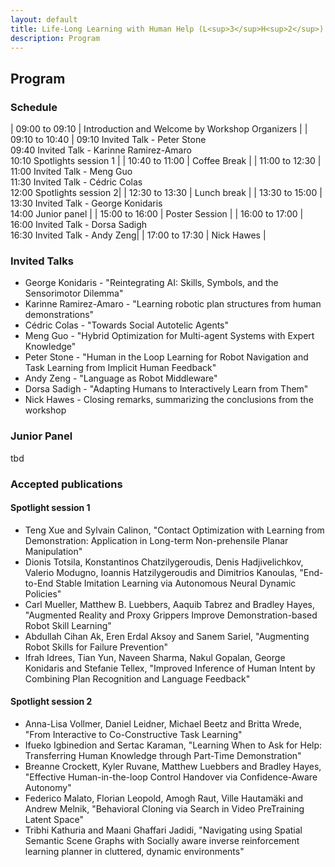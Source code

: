 ```yaml
---
layout: default
title: Life-Long Learning with Human Help (L<sup>3</sup>H<sup>2</sup>)
description: Program
---
```


## Program

### Schedule

| 09:00 to 09:10 | Introduction and Welcome by Workshop Organizers                                  | 
| 09:10 to 10:40 | 09:10 Invited Talk - Peter Stone  <br> 09:40 Invited Talk - Karinne Ramirez-Amaro  <br> 10:10 Spotlights session 1 |
| 10:40 to 11:00 | Coffee Break                                                                                 |
| 11:00 to 12:30 | 11:00 Invited Talk - Meng Guo <br>  11:30 Invited Talk - Cédric Colas <br> 12:00 Spotlights session 2|
| 12:30 to 13:30 | Lunch break |
| 13:30 to 15:00 | 13:30 Invited Talk - George Konidaris <br> 14:00 Junior panel  |
| 15:00 to 16:00 | Poster Session                                     |
| 16:00 to 17:00 | 16:00 Invited Talk - Dorsa Sadigh  <br> 16:30 Invited Talk - Andy Zeng|
| 17:00 to 17:30 | Nick Hawes                                      |



### Invited Talks


- George Konidaris - "Reintegrating AI: Skills, Symbols, and the Sensorimotor Dilemma"
- Karinne Ramirez-Amaro - "Learning robotic plan structures from human demonstrations"
- Cédric Colas - "Towards Social Autotelic Agents"
- Meng Guo - "Hybrid Optimization for Multi-agent Systems with Expert Knowledge"
- Peter Stone - "Human in the Loop Learning for Robot Navigation and Task Learning from Implicit Human Feedback"
- Andy Zeng - "Language as Robot Middleware"
- Dorsa Sadigh - "Adapting Humans to Interactively Learn from Them"
- Nick Hawes - Closing remarks, summarizing the conclusions from the workshop


### Junior Panel

tbd




### Accepted publications

#### Spotlight session 1

- Teng Xue and Sylvain Calinon, "Contact Optimization with Learning from Demonstration: Application in Long-term Non-prehensile Planar Manipulation"
- Dionis Totsila, Konstantinos Chatzilygeroudis, Denis Hadjivelichkov, Valerio Modugno, Ioannis Hatzilygeroudis and Dimitrios Kanoulas, "End-to-End Stable Imitation Learning via Autonomous Neural Dynamic Policies"
- Carl Mueller, Matthew B. Luebbers, Aaquib Tabrez and Bradley Hayes, "Augmented Reality and Proxy Grippers Improve Demonstration-based Robot Skill Learning"
- Abdullah Cihan Ak, Eren Erdal Aksoy and Sanem Sariel, "Augmenting Robot Skills for Failure Prevention"
- Ifrah Idrees, Tian Yun, Naveen Sharma, Nakul Gopalan, George Konidaris and Stefanie Tellex, "Improved Inference of Human Intent by Combining Plan Recognition and Language Feedback"

#### Spotlight session 2

- Anna-Lisa Vollmer, Daniel Leidner, Michael Beetz and Britta Wrede, "From Interactive to Co-Constructive Task Learning"
- Ifueko Igbinedion and Sertac Karaman, "Learning When to Ask for Help: Transferring Human Knowledge through Part-Time Demonstration"
- Breanne Crockett, Kyler Ruvane, Matthew Luebbers and Bradley Hayes, "Effective Human-in-the-loop Control Handover via Confidence-Aware Autonomy"
- Federico Malato, Florian Leopold, Amogh Raut, Ville Hautamäki and Andrew Melnik, "Behavioral Cloning via Search in Video PreTraining Latent Space"
- Tribhi Kathuria and Maani Ghaffari Jadidi, "Navigating using Spatial Semantic Scene Graphs with Socially aware inverse reinforcement learning planner in cluttered, dynamic environments"